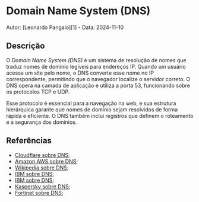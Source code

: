 # Domain Name System (DNS)

Autor: [Leonardo Pangaio][1] - Data: 2024-11-10

## Descrição

O *Domain Name System (DNS)* é um sistema de resolução de nomes que traduz nomes de domínio legíveis para endereços IP. Quando um usuário acessa um site pelo nome, o DNS converte esse nome no IP correspondente, permitindo que o navegador localize o servidor correto. O DNS opera na camada de aplicação e utiliza a porta 53, funcionando sobre os protocolos TCP e UDP.

Esse protocolo é essencial para a navegação na web, e sua estrutura hierárquica garante que nomes de domínio sejam resolvidos de forma rápida e eficiente. O DNS também inclui registros que definem o roteamento e a segurança dos domínios.

## Referências

- [Cloudflare sobre DNS](https://www.cloudflare.com/pt-br/learning/dns/what-is-dns/);
- [Amazon AWS sobre DNS](https://aws.amazon.com/pt/route53/what-is-dns/);
- [Wikipedia sobre DNS](https://pt.wikipedia.org/wiki/Sistema_de_Nomes_de_Dom%C3%ADnio);
- [IBM sobre DNS](https://www.ibm.com/br-pt/topics/dns);
- [IBM sobre DNS](https://www.ibm.com/br-pt/topics/dns-protocol);
- [Kaspersky sobre DNS](https://www.kaspersky.com.br/resource-center/definitions/dns);
- [Fortinet sobre DNS](https://www.fortinet.com/br/resources/cyberglossary/what-is-dns);